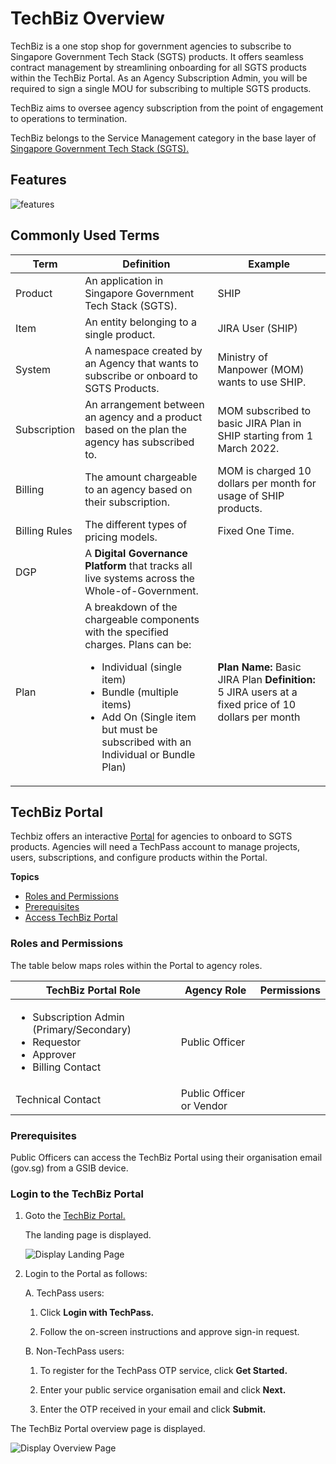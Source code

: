 # TechBiz Overview

TechBiz is a one stop shop for government agencies to subscribe to Singapore
Government Tech Stack (SGTS) products.
It offers seamless contract management by streamlining onboarding for all SGTS products within the TechBiz Portal. As an Agency Subscription Admin, you will be required to sign a single MOU for subscribing to multiple SGTS products.

TechBiz aims to oversee agency subscription from the point of engagement to operations to termination.

TechBiz belongs to the Service Management category in the base layer of
[Singapore Government Tech Stack
(SGTS).](https://www.developer.tech.gov.sg/singapore-government-tech-stack/overview/index.html)

## Features

![features](./assets/images/Techbiz_features.png ':size=400')

## Commonly Used Terms

| Term    | Definition     | Example
|-----    | ------     | ------|
| Product | An application in Singapore Government Tech Stack (SGTS). | SHIP|
| Item    | An entity belonging to a single product. | JIRA User (SHIP)|
| System | A namespace created by an Agency that wants to subscribe or onboard to SGTS Products. | Ministry of Manpower (MOM) wants to use SHIP. |
| Subscription | An arrangement between an agency and a product based on the plan the agency has subscribed to. | MOM subscribed to basic JIRA Plan in SHIP starting from 1 March 2022.|
| Billing | The amount chargeable to an agency based on their subscription. | MOM is charged 10 dollars per month for usage of SHIP products.|
| Billing Rules | The different types of pricing models. | Fixed One Time.|
| DGP | A **Digital Governance Platform** that tracks all live systems across the Whole-of-Government.|
| Plan | A breakdown of the chargeable components with the specified charges. Plans can be: <ul> <li>Individual (single item)</li> <li>Bundle (multiple items)</li><li>Add On (Single item but must be subscribed with an Individual or Bundle Plan)</li></ul> | **Plan Name:** Basic JIRA Plan **Definition:** 5 JIRA users at a fixed price of 10 dollars per month|


## TechBiz Portal

Techbiz offers an interactive [Portal](https://portal.dev.techbiz.suite.gov.sg/) for agencies to onboard to SGTS products.
Agencies will need a TechPass account to manage projects, users, subscriptions, and configure products within the Portal.

**Topics**
  - [Roles and Permissions](#roles-and-permissions)
  - [Prerequisites](#pre-requisites)
  - [Access TechBiz Portal](#to-access-the-techbiz-portal)

### Roles and Permissions
The table below maps roles within the Portal to agency roles.

| TechBiz Portal Role | Agency Role | Permissions
| ---- | ----- |----|
|<ul><li>Subscription Admin (Primary/Secondary)</li><li>Requestor</li><li>Approver</li><li>Billing Contact</li></ul> | Public Officer |
| Technical Contact | Public Officer or Vendor

### Prerequisites
Public Officers can access the TechBiz Portal using their organisation email (gov.sg) from a GSIB device.

### Login to the TechBiz Portal

1. Goto the [TechBiz Portal.](https://portal.dev.techbiz.suite.gov.sg/)

    The landing page is displayed.

    ![Display Landing Page](./assets/images/landing_page.png)

2. Login to the Portal as follows:

   A. TechPass users:

     1. Click **Login with TechPass.**

     2. Follow the on-screen instructions and approve sign-in request.

   B. Non-TechPass users:

     1. To register for the TechPass OTP service, click **Get Started.**

     2. Enter your public service organisation email and click **Next.**

     3. Enter the OTP received in your email and click **Submit.**

The TechBiz Portal overview page is displayed.

![Display Overview Page](./assets/images/overview.png)